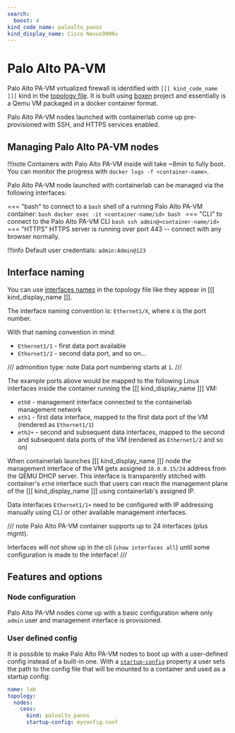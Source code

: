 ```yaml
---
search:
  boost: 4
kind_code_name: paloalto_panos
kind_display_name: Cisco Nexus9000v
---
```

# Palo Alto PA-VM

Palo Alto PA-VM virtualized firewall is identified with `[[[ kind_code_name ]]]` kind in the [topology file](../topo-def-file.md). It is built using [boxen](https://github.com/carlmontanari/boxen/) project and essentially is a Qemu VM packaged in a docker container format.

Palo Alto PA-VM nodes launched with containerlab come up pre-provisioned with SSH, and HTTPS services enabled.

## Managing Palo Alto PA-VM nodes

!!!note
    Containers with Palo Alto PA-VM inside will take ~8min to fully boot.  
    You can monitor the progress with `docker logs -f <container-name>`.

Palo Alto PA-VM node launched with containerlab can be managed via the following interfaces:

=== "bash"
    to connect to a `bash` shell of a running Palo Alto PA-VM container:
    ```bash
    docker exec -it <container-name/id> bash
    ```
=== "CLI"
    to connect to the Palo Alto PA-VM CLI
    ```bash
    ssh admin@<container-name/id>
    ```
=== "HTTPS"
    HTTPS server is running over port 443 -- connect with any browser normally.

!!!info
    Default user credentials: `admin:Admin@123`

## Interface naming

You can use [interfaces names](../topo-def-file.md#interface-naming) in the topology file like they appear in [[[ kind_display_name ]]].

The interface naming convention is: `Ethernet1/X`, where `X` is the port number.

With that naming convention in mind:

* `Ethernet1/1` - first data port available
* `Ethernet1/2` - second data port, and so on...

/// admonition
    type: note
Data port numbering starts at `1`.
///

The example ports above would be mapped to the following Linux interfaces inside the container running the [[[ kind_display_name ]]] VM:

* `eth0` - management interface connected to the containerlab management network
* `eth1` - first data interface, mapped to the first data port of the VM (rendered as `Ethernet1/1`)
* `eth2+` - second and subsequent data interfaces, mapped to the second and subsequent data ports of the VM (rendered as `Ethernet1/2` and so on)

When containerlab launches [[[ kind_display_name ]]] node the management interface of the VM gets assigned `10.0.0.15/24` address from the QEMU DHCP server. This interface is transparently stitched with container's `eth0` interface such that users can reach the management plane of the [[[ kind_display_name ]]] using containerlab's assigned IP.

Data interfaces `Ethernet1/1+` need to be configured with IP addressing manually using CLI or other available management interfaces.

/// note
Palo Alto PA-VM container supports up to 24 interfaces (plus mgmt).

Interfaces will *not* show up in the cli (`show interfaces all`) until some configuration is made to the interface!
///

## Features and options

### Node configuration

Palo Alto PA-VM nodes come up with a basic configuration where only `admin` user and management interface is provisioned.

### User defined config

It is possible to make Palo Alto PA-VM nodes to boot up with a user-defined config instead of a built-in one. With a [`startup-config`](../nodes.md#startup-config) property a user sets the path to the config file that will be mounted to a container and used as a startup config:

```yaml
name: lab
topology:
  nodes:
    ceos:
      kind: paloalto_panos
      startup-config: myconfig.conf
```
